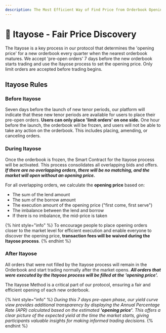 ```yaml
---
description: The Most Efficient Way of Find Price from Orderbook Openings
---
```


# 🤝 Itayose - Fair Price Discovery

The Itayose is a key process in our protocol that determines the 'opening price' for a new orderbook every quarter when the nearest orderbook matures. We accept 'pre-open orders' 7 days before the new orderbook starts trading and use the Itayose process to set the opening price. Only limit orders are accepted before trading begins.

## Itayose Rules

### Before Itayose

Seven days before the launch of new tenor periods, our platform will indicate that these new tenor periods are available for users to place their pre-open orders. **Users can only place 'limit orders' on one side.** One hour before the launch, the orderbook will be frozen, and users will not be able to take any action on the orderbook. This includes placing, amending, or canceling orders.

### During Itayose

Once the orderbook is frozen, the Smart Contract for the Itayose process will be activated. This process consolidates all overlapping bids and offers. _**If there are no overlapping orders, there will be no matching, and the market will open without an opening price.**_

For all overlapping orders, we calculate the **opening price** based on:

* The sum of the lend amount
* The sum of the borrow amount
* The execution amount of the opening price ("first come, first serve")
* The imbalance between the lend and borrow
* If there is no imbalance, the mid-price is taken

{% hint style="info" %}
To encourage people to place opening orders closer to the market level for efficient execution and enable everyone to discover the opening price, **transaction fees will be waived during the Itayose process**.
{% endhint %}

### After Itayose

All orders that were not filled by the Itayose process will remain in the Orderbook and start trading normally after the market opens. _**All orders that were executed by the Itayose process will be filled at the 'opening price'.**_

The Itayose Method is a critical part of our protocol, ensuring a fair and efficient opening of each new orderbook.



{% hint style="info" %}
_During this 7 days pre-open phase, our yield curve view provides additional transparency by displaying the Annual Percentage Rate (APR) calculated based on the estimated **'opening price'**. This offers a clear picture of the expected yield at the time the market starts, giving participants valuable insights for making informed trading decisions._
{% endhint %}

